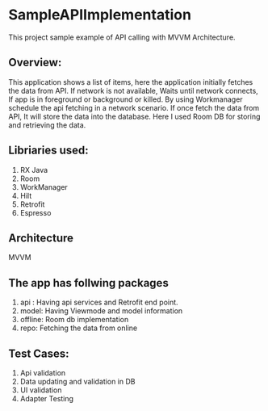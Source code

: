 # SampleAPIImplementation

This project sample example of API calling with MVVM Architecture. 
## Overview:
This application shows a list of items, here the application initially fetches the data from API. If network is not available, Waits until network connects, If app is in foreground or background or killed.
By using Workmanager schedule the api fetching in a network scenario.
If once fetch the data from API, It will store the data into the database. Here I used Room DB for storing and retrieving the data. 

## Libriaries used: 
1. RX Java
2. Room
3. WorkManager
4. Hilt
5. Retrofit
6. Espresso

## Architecture
MVVM

## The app has follwing packages

1. api : Having api services and Retrofit end point.
2. model: Having Viewmode and model information
3. offline: Room db implementation
4. repo: Fetching the data from online

## Test Cases:
1. Api validation
2. Data updating and validation in DB
3. UI validation
4. Adapter Testing
